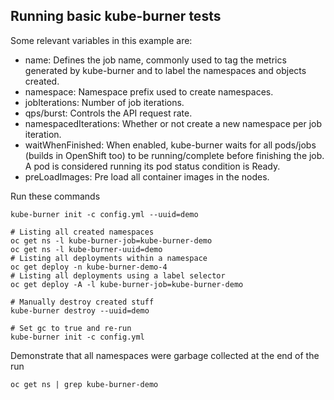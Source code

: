 ## Running basic kube-burner tests

Some relevant variables in this example are:

- name: Defines the job name, commonly used to tag the metrics generated by kube-burner and to label the namespaces and objects created.
- namespace: Namespace prefix used to create namespaces.
- jobIterations: Number of job iterations.
- qps/burst: Controls the API request rate.
- namespacedIterations: Whether or not create a new namespace per job iteration.
- waitWhenFinished: When enabled, kube-burner waits for all pods/jobs (builds in OpenShift too) to be running/complete before finishing the job. A pod is considered running its pod status condition is Ready.
- preLoadImages: Pre load all container images in the nodes.

Run these commands

```shell
kube-burner init -c config.yml --uuid=demo

# Listing all created namespaces
oc get ns -l kube-burner-job=kube-burner-demo
oc get ns -l kube-burner-uuid=demo
# Listing all deployments within a namespace
oc get deploy -n kube-burner-demo-4
# Listing all deployments using a label selector
oc get deploy -A -l kube-burner-job=kube-burner-demo

# Manually destroy created stuff
kube-burner destroy --uuid=demo

# Set gc to true and re-run
kube-burner init -c config.yml
```

Demonstrate that all namespaces were garbage collected at the end of the run

```shell
oc get ns | grep kube-burner-demo
```
